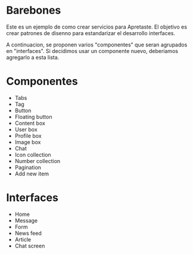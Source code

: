 # Barebones
Este es un ejemplo de como crear servicios para Apretaste. El objetivo es crear patrones de disenno para estandarizar el desarrollo interfaces. 

A continuacion, se proponen varios "componentes" que seran agrupados en "interfaces". Si decidimos usar un componente nuevo, deberiamos agregarlo a esta lista.

# Componentes

* Tabs
* Tag
* Button
* Floating button
* Content box
* User box
* Profile box
* Image box
* Chat
* Icon collection
* Number collection
* Pagination
* Add new item

# Interfaces

* Home
* Message
* Form
* News feed
* Article
* Chat screen

